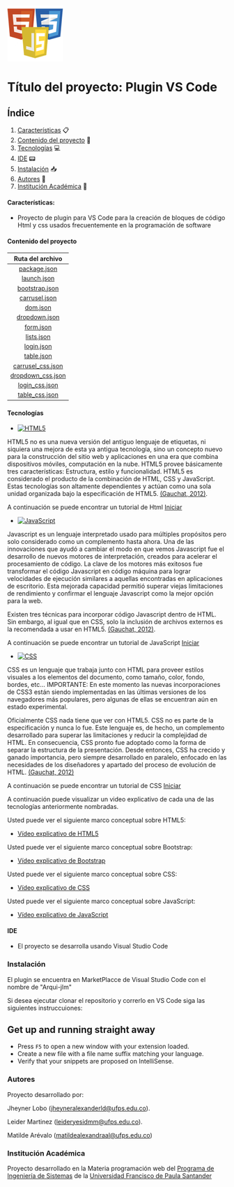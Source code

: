 ![Plugin VS Code](./.vscode/images/logo-htmlcssjs.png)
# Título del proyecto: Plugin VS Code

## Índice
1. [Características](#características) 📋
2. [Contenido del proyecto](#contenido-del-proyecto) 📁
3. [Tecnologías](#tecnologías) 💻
4. [IDE](#ide) 📟
5. [Instalación](#instalación) 📥
7. [Autores](#autores) 🧍
8. [Institución Académica](#institución-académica) 🏫


#### Características:

  - Proyecto de plugin para VS Code para la creación de bloques de código Html y css usados frecuentemente en la programación de software

  #### Contenido del proyecto
  | Ruta del archivo  |
|:----------:|
|[package.json](https://github.com/JheynerLobo21/Plugin-VSCode/blob/main/package.json) 
|[launch.json](https://github.com/JheynerLobo21/Plugin-VSCode/blob/main/.vscode/launch.json)
|[bootstrap.json](https://github.com/JheynerLobo21/Plugin-VSCode/blob/main/snippets/html/bootstrap.json) 
|[carrusel.json](https://github.com/JheynerLobo21/Plugin-VSCode/blob/main/snippets/html/carrusel.json)
|[dom.json](https://github.com/JheynerLobo21/Plugin-VSCode/blob/main/snippets/html/dom.json)
|[dropdown.json](https://github.com/JheynerLobo21/Plugin-VSCode/blob/main/snippets/html/dropdown.json)
|[form.json](https://github.com/JheynerLobo21/Plugin-VSCode/blob/main/snippets/html/form.json)
|[lists.json](https://github.com/JheynerLobo21/Plugin-VSCode/blob/main/snippets/html/lists.json)
|[login.json](https://github.com/JheynerLobo21/Plugin-VSCode/blob/main/snippets/html/login.json)
|[table.json](https://github.com/JheynerLobo21/Plugin-VSCode/blob/main/snippets/html/bootstrap.json)
|[carrusel_css.json](https://github.com/JheynerLobo21/Plugin-VSCode/blob/main/snippets/css/carrusel_css.json)
|[dropdown_css.json](https://github.com/JheynerLobo21/Plugin-VSCode/blob/main/snippets/css/dropdown_css.json)
|[login_css.json](https://github.com/JheynerLobo21/Plugin-VSCode/blob/main/snippets/css/login_css.json)
|[table_css.json](https://github.com/JheynerLobo21/Plugin-VSCode/blob/main/snippets/css/table_css.json)


#### Tecnologías

  - [![HTML5](https://img.shields.io/badge/HTML5-green)](https://books.google.es/books?hl=es&lr=&id=szDMlRzwzuUC&oi=fnd&pg=PA1&dq=html5&ots=0CmNW1rDQa&sig=kpHZE2oVcxAE21hsyLIYWv97fak#v=onepage&q=html5&f=false) 

HTML5 no es una nueva versión del antiguo lenguaje de etiquetas, ni siquiera una mejora de esta ya antigua tecnología, sino un concepto nuevo para la construcción del sitio web y aplicaciones en una era que combina dispositivos móviles, computación en la nube.
HTML5 provee básicamente tres características: Estructura, estilo y funcionalidad. HTML5 es considerado el producto de la combinación de HTML, CSS y JavaScript. Estas tecnologías son altamente dependientes y actúan como una sola unidad organizada bajo la especificación de HTML5. [(Gauchat, 2012)](#gauchat-g-2012-el-gran-libro-de-html5-css3-y-javascript-20128).

A continuación se puede encontrar un tutorial de Html [Iniciar](https://www.w3schools.com/html/)

  - [![JavaScript](https://img.shields.io/badge/JavaScript-green)](https://developer.mozilla.org/es/docs/Web/JavaScript)

Javascript es un lenguaje interpretado usado para múltiples propósitos pero solo considerado como un complemento hasta ahora. Una de las innovaciones que ayudó a cambiar el modo en que vemos Javascript fue el desarrollo de nuevos motores de interpretación, creados para acelerar el procesamiento de código. La clave de los motores más exitosos fue transformar el código Javascript en código máquina para lograr velocidades de ejecución similares a aquellas encontradas en aplicaciones de escritorio.
Esta mejorada capacidad permitió superar viejas limitaciones de rendimiento y confirmar el lenguaje Javascript como la mejor opción para la web. 

Existen tres técnicas para incorporar código Javascript dentro de HTML. Sin embargo, al igual que en CSS, solo la inclusión de
archivos externos es la recomendada a usar en HTML5. [(Gauchat, 2012)](#gauchat-g-2012-el-gran-libro-de-html5-css3-y-javascript-20128).   

A continuación se puede encontrar un tutorial de JavaScript [Iniciar](https://www.w3schools.com/js/)

  - [![CSS](https://img.shields.io/badge/CSS-green)](https://books.google.es/books?hl=es&lr=&id=szDMlRzwzuUC&oi=fnd&pg=PA1&dq=html5&ots=0CmNW1rDQa&sig=kpHZE2oVcxAE21hsyLIYWv97fak#v=onepage&q=html5&f=false)

CSS es un lenguaje que trabaja junto con HTML para proveer estilos visuales a los elementos del documento, como tamaño, color, fondo, bordes, etc…
IMPORTANTE: En este momento las nuevas incorporaciones de CSS3 están siendo implementadas en las últimas versiones de los navegadores más populares, pero algunas de ellas se encuentran aún en estado experimental. 

Oficialmente CSS nada tiene que ver con HTML5. CSS no es parte de la especificación y nunca lo fue. Este lenguaje es, de hecho, un complemento desarrollado para superar las limitaciones y reducir la complejidad de HTML. En consecuencia, CSS pronto fue
adoptado como la forma de separar la estructura de la presentación. Desde entonces, CSS ha crecido y ganado importancia, pero siempre desarrollado en paralelo, enfocado en las necesidades de los diseñadores y apartado del proceso de evolución de HTML. [(Gauchat, 2012)](#gauchat-g-2012-el-gran-libro-de-html5-css3-y-javascript-20128)

A continuación se puede encontrar un tutorial de CSS [Iniciar](https://www.w3schools.com/css/)

A continuación puede visualizar un video explicativo de cada una de las tecnologías anteriormente nombradas.

Usted puede ver el siguiente marco conceptual sobre HTML5:
  - [Vídeo explicativo de HTML5](https://www.youtube.com/watch?v=M4wmJVvlzeY)

Usted puede ver el siguiente marco conceptual sobre Bootstrap:
  - [Vídeo explicativo de Bootstrap](https://www.youtube.com/watch?v=59pex8k8Xr8)

Usted puede ver el siguiente marco conceptual sobre CSS:
  - [Vídeo explicativo de CSS](https://www.youtube.com/watch?v=VMkA4CMloS0)

Usted puede ver el siguiente marco conceptual sobre JavaScript:
  - [Vídeo explicativo de JavaScript](https://www.youtube.com/watch?v=Nrp3c6kNyAw)


#### IDE

- El proyecto se desarrolla usando Visual Studio Code 


### Instalación

El plugin se encuentra en MarketPlacce de Visual Studio Code con el nombre de "Arqui-jlm"

Si desea ejecutar clonar el repositorio y correrlo en VS Code siga las siguientes instruccuiones:

## Get up and running straight away

* Press `F5` to open a new window with your extension loaded.
* Create a new file with a file name suffix matching your language.
* Verify that your snippets are proposed on IntelliSense.


### Autores
Proyecto desarrollado por: 

Jheyner Lobo (<jheyneralexanderld@ufps.edu.co>).

Leider Martinez (<leideryesidmm@ufps.edu.co>).

Matilde Arévalo (<matildealexandraal@ufps.edu.co>)
                          

### Institución Académica   
Proyecto desarrollado en la Materia programación web del  [Programa de Ingeniería de Sistemas] de la [Universidad Francisco de Paula Santander]


   [Programa de Ingeniería de Sistemas]:<https://ingsistemas.cloud.ufps.edu.co/>
   [Universidad Francisco de Paula Santander]:<https://ww2.ufps.edu.co/>


